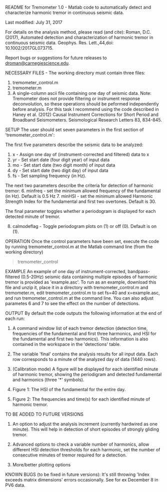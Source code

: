 README for Tremometer 1.0 - Matlab code to automatically detect and characterize harmonic tremor 
in continuous seismic data.

Last modified: July 31, 2017

For details on the analysis method, please read (and cite): Roman, D.C. (2017), Automated detection and characterization of harmonic tremor in continuous seismic data. Geophys. Res. Lett.,44,doi: 10.1002/2017GL073715.

Report bugs or suggestions for future releases to droman@carnegiescience.edu. 


NECESSARY FILES - The working directory must contain three files: 
1. tremometer_control.m
2. tremometer.m
3. A single-column ascii file containing one day of seismic data. Note: Tremometer does not provide filtering or instrument response deconvolution, so these operations should be peformed independently before analysis. For this task I recommend using the code described in Haney et al. (2012) Causal Instrument Corrections for Short Period and Broadband Seismometers. Seismological Research Letters 83, 834-845.


SETUP
The user should set seven parameters in the first section of 'tremometer_control.m': 

The first five parameters describe the seismic data to be analyzed: 
1. x - Assign one day of (instrument-corrected and filtered) data to x
2. yr - Set start date (four digit year) of input data
3. mo - Set start date (two digit month) of input data
4. dy - Set start date (two digit day) of input data
5. fs - Set sampling frequency (in Hz). 

The next two parameters describe the criteria for detection of harmonic tremor: 
6. minfreq - set the minimum allowed frequency of the fundamental (in Hz). Default is 0.5 Hz
7. minHSI - set the minimum allowed Harmonic Strength Index for the fundamental and first two overtones. Default is 30. 

The final parameter toggles whether a periodogram is displayed for each detected minute of tremor. 

8. calmodeflag - Toggle periodogram plots on (1) or off (0). Default is on (1). 

OPERATION
Once the control parameters have been set, execute the code by running tremometer_control.m at the Matlab command line (from the working directory)
> tremometer_control


EXAMPLE
An example of one day of instrument-corrected, bandpass-filtered (0.5-20Hz) seismic data containing multiple episodes of harmonic tremor is provided as 'example.asc'. To run as an example, download this file and unzip it, place it in a directory with tremometer_control.m and tremometer.m, edit tremometer_control.m to set fs=40 and x=example.asc, and run tremometer_control.m at the command line. You can also adjust parametes 6 and 7 to see the effect on the number of detections. 


OUTPUT
By default the code outputs the following information at the end of each run: 
1. A command window list of each tremor detection (detection time, frequencies of the fundamental and first three harmonics, and HSI for the fundamental and first two harmonics). This information is also contained in the workspace in the 'detections' table. 

2. The variable 'final' contains the analysis results for all input data. Each row corresponds to a minute of the analyzed day of data (1440 rows). 

3. (Calibration mode) A figure will be displayed for each identified minute of harmonic tremor, showing the periodigram and detected fundamental and harmonics (three '*' symbols). 

4. Figure 1: The HSI of the fundamental for the entire day. 

5. Figure 2: The frequencies and time(s) for each identified minute of harmonic tremor. 


TO BE ADDED TO FUTURE VERSIONS
1. An option to adjust the analysis increment (currently hardwired as one minute). This will help in detection of short episodes of strongly gliding tremor. 

2. Advanced options to check a variable number of harmonics, allow different HSI detection thresholds for each harmonic, set the number of consecutive minutes of tremor required for a detection. 

3. More/better plotting options

KNOWN BUGS (to be fixed in future versions): 
It's still throwing 'Index exceeds matrix dimensions' errors occasionally. See for ex December 8 in PV6 data. 
